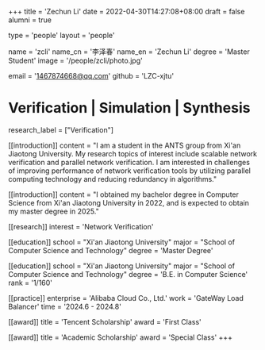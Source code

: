 +++
title = 'Zechun Li'
date = 2022-04-30T14:27:08+08:00
draft = false
alumni = true

type = 'people'
layout = 'people'

name = 'zcli'
name_cn = '李泽春'
name_en = 'Zechun Li'
degree = 'Master Student'
image = '/people/zcli/photo.jpg'

email = '1467874668@qq.com'
github = 'LZC-xjtu'

# Verification | Simulation | Synthesis
research_label = ["Verification"]

[[introduction]]
    content = "I am a student in the ANTS group from Xi'an Jiaotong University. My research topics of interest include scalable network verification and parallel network verification. I am interested in challenges of improving performance of network verification tools by utilizing parallel computing technology and reducing redundancy in algorithms."

[[introduction]]
    content = "I obtained my bachelor degree in Computer Science from Xi'an Jiaotong University in 2022, and is expected to obtain my master degree in 2025."

[[research]]
    interest = 'Network Verification'

[[education]]
    school = "Xi'an Jiaotong University"
    major = "School of Computer Science and Technology"
    degree = 'Master Degree'

[[education]]
    school = "Xi'an Jiaotong University"
    major = "School of Computer Science and Technology"
    degree = 'B.E. in Computer Science'
    rank = '1/160'

[[practice]]
    enterprise = 'Alibaba Cloud Co., Ltd.'
    work = 'GateWay Load Balancer'
    time = '2024.6 - 2024.8'

[[award]]
    title = 'Tencent Scholarship'
    award = 'First Class'

[[award]]
    title = 'Academic Scholarship'
    award = 'Special Class'
+++

